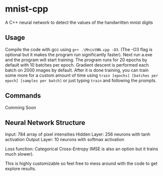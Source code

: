 # mnist-cpp
A C++ neural network to detect the values of the handwritten mnist digits

## Usage
Compile the code with gcc using `g++ .\MnistNN.cpp -O3`. (The -O3 flag is optional but it makes the program run significantly faster). Next run a.exe and the program will start training. The program runs for 20 epochs by default with 10 batches per epoch. Gradient descent is performed each batch on 2000 images by default. After it is done training, you can train some more for a custom amount of time using `train [epochs] [batches per epoch] [samples per batch]` or just typing `train` and following the prompts.

## Commands
Comming Soon

## Neural Network Structure

Input: 784 array of pixel intensities
Hidden Layer: 256 neurons with tanh activation
Output Layer: 10 neurons with softmax activation

Loss function: Categorical Cross-Entropy (MSE is also an option but it trains much slower).

This is highly customizable so feel free to mess around with the code to get explore results.

